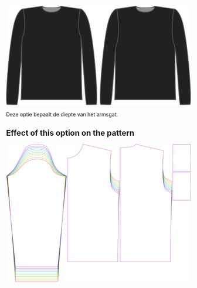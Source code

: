 ![De factor armsgatdiepte bij Brian](./armholedepthfactor.svg)

Deze optie bepaalt de diepte van het armsgat.


## Effect of this option on the pattern
![This image shows the effect of this option by superimposing several variants that have a different value for this option](sven_armholedepthfactor_sample.svg "Effect of this option on the pattern")